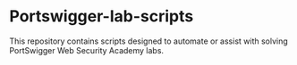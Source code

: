 # Portswigger-lab-scripts
This repository contains scripts designed to automate or assist with solving PortSwigger Web Security Academy labs.
